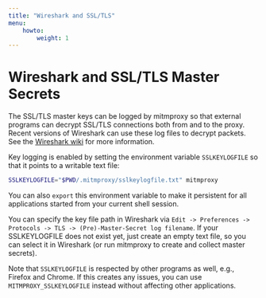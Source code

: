 ```yaml
---
title: "Wireshark and SSL/TLS"
menu:
    howto:
        weight: 1
---
```


# Wireshark and SSL/TLS Master Secrets

The SSL/TLS master keys can be logged by mitmproxy so that external programs can
decrypt SSL/TLS connections both from and to the proxy. Recent versions of
Wireshark can use these log files to decrypt packets. See the [Wireshark wiki](https://wiki.wireshark.org/SSL#Using_the_.28Pre.29-Master-Secret) for more information.

Key logging is enabled by setting the environment variable `SSLKEYLOGFILE` so
that it points to a writable text file:
```bash
SSLKEYLOGFILE="$PWD/.mitmproxy/sslkeylogfile.txt" mitmproxy
```
You can also `export` this environment variable to make it persistent for all applications started from your current shell session.

You can specify the key file path in Wireshark via `Edit -> Preferences ->
Protocols -> TLS -> (Pre)-Master-Secret log filename`. If your SSLKEYLOGFILE
does not exist yet, just create an empty text file, so you can select it in
Wireshark (or run mitmproxy to create and collect master secrets).

Note that `SSLKEYLOGFILE` is respected by other programs as well, e.g., Firefox
and Chrome. If this creates any issues, you can use `MITMPROXY_SSLKEYLOGFILE`
instead without affecting other applications.
